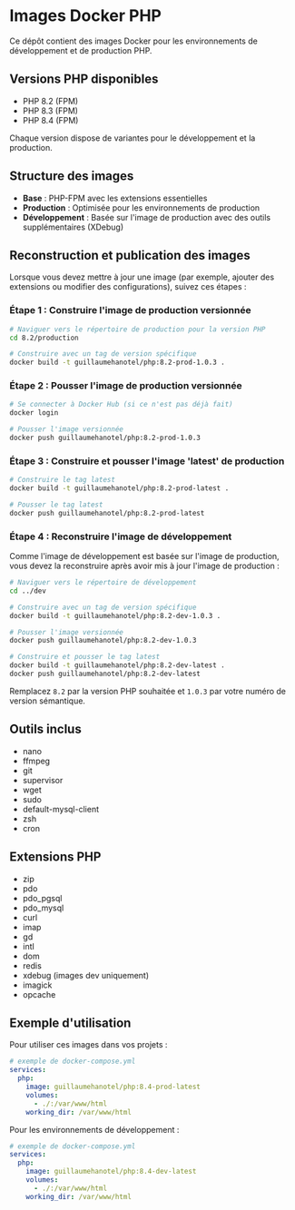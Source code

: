 # Images Docker PHP

Ce dépôt contient des images Docker pour les environnements de développement et de production PHP.

## Versions PHP disponibles

- PHP 8.2 (FPM)
- PHP 8.3 (FPM)
- PHP 8.4 (FPM)

Chaque version dispose de variantes pour le développement et la production.

## Structure des images

- **Base** : PHP-FPM avec les extensions essentielles
- **Production** : Optimisée pour les environnements de production
- **Développement** : Basée sur l'image de production avec des outils supplémentaires (XDebug)

## Reconstruction et publication des images

Lorsque vous devez mettre à jour une image (par exemple, ajouter des extensions ou modifier des configurations), suivez ces étapes :

### Étape 1 : Construire l'image de production versionnée

```bash
# Naviguer vers le répertoire de production pour la version PHP
cd 8.2/production

# Construire avec un tag de version spécifique
docker build -t guillaumehanotel/php:8.2-prod-1.0.3 .
```

### Étape 2 : Pousser l'image de production versionnée

```bash
# Se connecter à Docker Hub (si ce n'est pas déjà fait)
docker login

# Pousser l'image versionnée
docker push guillaumehanotel/php:8.2-prod-1.0.3
```

### Étape 3 : Construire et pousser l'image 'latest' de production

```bash
# Construire le tag latest
docker build -t guillaumehanotel/php:8.2-prod-latest .

# Pousser le tag latest
docker push guillaumehanotel/php:8.2-prod-latest
```

### Étape 4 : Reconstruire l'image de développement

Comme l'image de développement est basée sur l'image de production, vous devez la reconstruire après avoir mis à jour l'image de production :

```bash
# Naviguer vers le répertoire de développement
cd ../dev

# Construire avec un tag de version spécifique
docker build -t guillaumehanotel/php:8.2-dev-1.0.3 .

# Pousser l'image versionnée
docker push guillaumehanotel/php:8.2-dev-1.0.3

# Construire et pousser le tag latest
docker build -t guillaumehanotel/php:8.2-dev-latest .
docker push guillaumehanotel/php:8.2-dev-latest
```

Remplacez `8.2` par la version PHP souhaitée et `1.0.3` par votre numéro de version sémantique.

## Outils inclus

- nano
- ffmpeg
- git
- supervisor
- wget
- sudo
- default-mysql-client
- zsh
- cron

## Extensions PHP

- zip
- pdo
- pdo_pgsql
- pdo_mysql
- curl
- imap
- gd
- intl
- dom
- redis
- xdebug (images dev uniquement)
- imagick
- opcache

## Exemple d'utilisation

Pour utiliser ces images dans vos projets :

```yaml
# exemple de docker-compose.yml
services:
  php:
    image: guillaumehanotel/php:8.4-prod-latest
    volumes:
      - ./:/var/www/html
    working_dir: /var/www/html
```

Pour les environnements de développement :

```yaml
# exemple de docker-compose.yml
services:
  php:
    image: guillaumehanotel/php:8.4-dev-latest
    volumes:
      - ./:/var/www/html
    working_dir: /var/www/html
```
